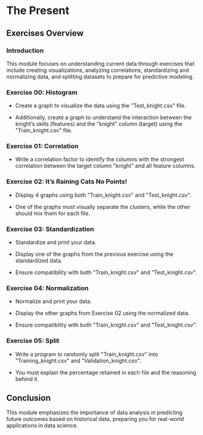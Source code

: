 
# The Present


## Exercises Overview

### Introduction

This module focuses on understanding current data through exercises that include creating visualizations, analyzing correlations, standardizing and normalizing data, and splitting datasets to prepare for predictive modeling.

### Exercise 00: Histogram

- Create a graph to visualize the data using the "Test_knight.csv" file.

- Additionally, create a graph to understand the interaction between the knight’s skills (features) and the "knight" column (target) using the "Train_knight.csv" file.


### Exercise 01: Correlation

- Write a correlation factor to identify the columns with the strongest correlation between the target column "knight" and all feature columns.

### Exercise 02: It’s Raining Cats No Points!

- Display 4 graphs using both "Train_knight.csv" and "Test_knight.csv".

- One of the graphs must visually separate the clusters, while the other should mix them for each file.


### Exercise 03: Standardization

- Standardize and print your data.

- Display one of the graphs from the previous exercise using the standardized data.

- Ensure compatibility with both "Train_knight.csv" and "Test_knight.csv".


### Exercise 04: Normalization

- Normalize and print your data.

- Display the other graphs from Exercise 02 using the normalized data.

- Ensure compatibility with both "Train_knight.csv" and "Test_knight.csv".


### Exercise 05: Split

- Write a program to randomly split "Train_knight.csv" into "Training_knight.csv" and "Validation_knight.csv".

- You must explain the percentage retained in each file and the reasoning behind it.

## Conclusion

This module emphasizes the importance of data analysis in predicting future outcomes based on historical data, preparing you for real-world applications in data science.
